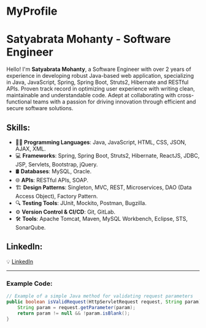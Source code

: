 # MyProfile
# Satyabrata Mohanty - Software Engineer

Hello! I'm **Satyabrata Mohanty**, a Software Engineer with over 2 years of experience in developing robust Java-based web application,
specializing in Java, JavaScript, Spring, Spring Boot, Struts2, Hibernate and RESTful APIs. Proven track
record in optimizing user experience with writing clean, maintainable and understandable code. Adept at
collaborating with cross-functional teams with a passion for driving innovation through efficient and secure
software solutions.

## Skills:
- 🧑‍💻 **Programming Languages**: Java, JavaScript, HTML, CSS, JSON, AJAX, XML.
- 💻 **Frameworks**: Spring, Spring Boot, Struts2, Hibernate, ReactJS, JDBC, JSP, Servlets, Bootstrap, jQuery.
- 🛢️ **Databases**: MySQL, Oracle.
- 🌐 **APIs**: RESTful APIs, SOAP.
- 🏗️ **Design Patterns**: Singleton, MVC, REST, Microservices, DAO (Data Access Object), Factory Pattern.
- 🔍 **Testing Tools**: JUnit, Mockito, Postman, Bugzilla.
- ⚙️ **Version Control & CI/CD**: Git, GitLab.
- 🛠️ **Tools**: Apache Tomcat, Maven, MySQL Workbench, Eclipse, STS, SonarQube.
  
## LinkedIn:
💡 [LinkedIn](https://linkedin.com/in/satyabrata-mohanty-792050196)

---
### Example Code:
```java
// Example of a simple Java method for validating request parameters
public boolean isValidRequest(HttpServletRequest request, String param) {
    String param = request.getParameter(param);
    return param != null && !param.isBlank();
}

